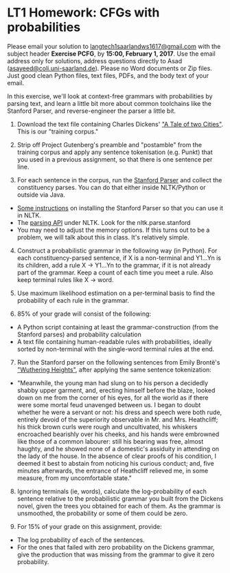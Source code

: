 # LT1 Homework: CFGs with probabilities

Please email your solution to langtech1saarlandws1617@gmail.com with the subject header **Exercise PCFG**, by **15:00, February 1, 2017**.  Use the email address only for solutions, address questions directly to Asad (asayeed@coli.uni-saarland.de).  Please no Word documents or Zip files. Just good clean Python files, text files, PDFs, and the body text of your email.

In this exercise, we'll look at context-free grammars with probabilities by parsing text, and learn a little bit more about common toolchains like the Stanford Parser, and reverse-engineer the parser a little bit.

1. Download the text file containing Charles Dickens' ["A Tale of two Cities"](http://www.gutenberg.org/files/98/98-0.txt). This is our "training corpus."

2. Strip off Project Gutenberg's preamble and "postamble" from the training corpus
and apply any sentence tokenisation (e.g. Punkt) that you used in a previous assignment, so that there is one sentence per line.

3. For each sentence in the corpus, run the [Stanford Parser](http://nlp.stanford.edu/software/lex-parser.shtml) and collect the constituency parses.  You can do that either inside NLTK/Python or outside via Java.
 * [Some instructions](https://github.com/nltk/nltk/wiki/Installing-Third-Party-Software) on installing the Stanford Parser so that you can use it in NLTK.
 * The [parsing API](http://www.nltk.org/api/nltk.parse.html) under NLTK. Look for the nltk.parse.stanford
 * You may need to adjust the memory options.  If this turns out to be a problem, we will talk about this in class.  It's relatively simple.

4. Construct a probabilistic grammar in the following way (in Python). For each constituency-parsed sentence, if X is a non-terminal and Y1...Yn is its children, add a rule X -> Y1...Yn to the grammar, if it is not already part of the grammar. Keep a count of each time you meet a rule.  Also keep terminal rules like X -> word.

5. Use maximum likelihood estimation on a per-terminal basis to find the probability of each rule in the grammar.

6. 85% of your grade will consist of the following:
 * A Python script containing at least the grammar-construction (from the Stanford parses) and probability calculation
 * A text file containing human-readable rules with probabilities, ideally sorted by non-terminal with the single-word terminal rules at the end.

7. Run the Stanford parser on the following sentences from Emily Brontë's ["Wuthering Heights"](http://www.gutenberg.org/cache/epub/768/pg768.txt), after applying the same sentence tokenization:
 * "Meanwhile, the young man had slung on to his person a decidedly shabby upper garment, and, erecting himself before the blaze, looked down on me from the corner of his eyes, for all the world as if there were some mortal feud unavenged between us.  I began to doubt whether he were a servant or not: his dress and speech were both rude, entirely devoid of the superiority observable in Mr. and Mrs. Heathcliff; his thick brown curls were rough and uncultivated, his whiskers encroached bearishly over his cheeks, and his hands were embrowned like those of a common labourer: still his bearing was free, almost haughty, and he showed none of a domestic's assiduity in attending on the lady of the house.  In the absence of clear proofs of his condition, I deemed it best to abstain from noticing his curious conduct; and, five minutes afterwards, the entrance of Heathcliff relieved me, in some measure, from my uncomfortable state."

8. Ignoring terminals (ie, words), calculate the log-probability of each sentence relative to the probabilistic grammar you built from the Dickens novel, given the trees you obtained for each of them. As the grammar is unsmoothed, the probability or some of them could be zero.

9. For 15% of your grade on this assignment, provide:
 * The log probability of each of the sentences.
 * For the ones that failed with zero probability on the Dickens grammar, give the production that was missing from the grammar to give it zero probability.

